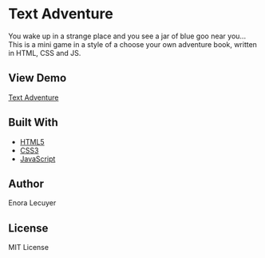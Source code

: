 # Text Adventure

You wake up in a strange place and you see a jar of blue goo near you... This is a mini game in a style of a choose your own adventure book, written in HTML, CSS and JS.

## View Demo

[Text Adventure](https://enoralecuyer.github.io/textadventure/)

## Built With

* [HTML5](https://en.wikipedia.org/wiki/HTML5)
* [CSS3](https://en.wikipedia.org/wiki/Cascading_Style_Sheets#CSS_3)
* [JavaScript](https://en.wikipedia.org/wiki/JavaScript)

## Author

Enora Lecuyer

## License

MIT License
